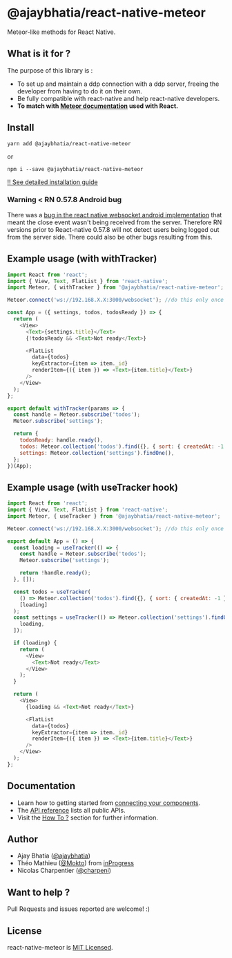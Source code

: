 # @ajaybhatia/react-native-meteor

Meteor-like methods for React Native.

## What is it for ?

The purpose of this library is :

- To set up and maintain a ddp connection with a ddp server, freeing the developer from having to do it on their own.
- Be fully compatible with react-native and help react-native developers.
- **To match with [Meteor documentation](http://docs.meteor.com/) used with React.**

## Install

```
yarn add @ajaybhatia/react-native-meteor
```

or

```
npm i --save @ajaybhatia/react-native-meteor
```

[!! See detailed installation guide](https://github.com/ajaybhatia/react-native-meteor/blob/master/docs/Install.md)

### Warning < RN 0.57.8 Android bug

There was a [bug in the react native websocket android implementation](https://github.com/react-native-community/react-native-releases/blob/master/CHANGELOG.md#android-specific) that meant the close event wasn't being received from the server. Therefore RN versions prior to React-native 0.57.8 will not detect users being logged out from the server side. There could also be other bugs resulting from this.

## Example usage (with withTracker)

```javascript
import React from 'react';
import { View, Text, FlatList } from 'react-native';
import Meteor, { withTracker } from '@ajaybhatia/react-native-meteor';

Meteor.connect('ws://192.168.X.X:3000/websocket'); //do this only once

const App = ({ settings, todos, todosReady }) => {
  return (
    <View>
      <Text>{settings.title}</Text>
      {!todosReady && <Text>Not ready</Text>}

      <FlatList
        data={todos}
        keyExtractor={item => item._id}
        renderItem={({ item }) => <Text>{item.title}</Text>}
      />
    </View>
  );
};

export default withTracker(params => {
  const handle = Meteor.subscribe('todos');
  Meteor.subscribe('settings');

  return {
    todosReady: handle.ready(),
    todos: Meteor.collection('todos').find({}, { sort: { createdAt: -1 } }),
    settings: Meteor.collection('settings').findOne(),
  };
})(App);
```

## Example usage (with useTracker hook)

```javascript
import React from 'react';
import { View, Text, FlatList } from 'react-native';
import Meteor, { useTracker } from '@ajaybhatia/react-native-meteor';

Meteor.connect('ws://192.168.X.X:3000/websocket'); //do this only once

export default App = () => {
  const loading = useTracker(() => {
    const handle = Meteor.subscribe('todos');
    Meteor.subscribe('settings');

    return !handle.ready();
  }, []);

  const todos = useTracker(
    () => Meteor.collection('todos').find({}, { sort: { createdAt: -1 } }),
    [loading]
  );
  const settings = useTracker(() => Meteor.collection('settings').findOne(), [
    loading,
  ]);

  if (loading) {
    return (
      <View>
        <Text>Not ready</Text>
      </View>
    );
  }

  return (
    <View>
      {loading && <Text>Not ready</Text>}

      <FlatList
        data={todos}
        keyExtractor={item => item._id}
        renderItem={({ item }) => <Text>{item.title}</Text>}
      />
    </View>
  );
};
```

## Documentation

- Learn how to getting started from [connecting your components](docs/connect-your-components.md).
- The [API reference](docs/api.md) lists all public APIs.
- Visit the [How To ?](docs/how-to.md) section for further information.

## Author

- Ajay Bhatia ([@ajaybhatia](https://github.com/ajaybhatia))
- Théo Mathieu ([@Mokto](https://github.com/Mokto)) from [inProgress](https://in-progress.io)
- Nicolas Charpentier ([@charpeni](https://github.com/charpeni))

## Want to help ?

Pull Requests and issues reported are welcome! :)

## License

react-native-meteor is [MIT Licensed](LICENSE).
